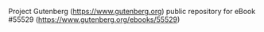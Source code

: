 Project Gutenberg (https://www.gutenberg.org) public repository for eBook #55529 (https://www.gutenberg.org/ebooks/55529)
